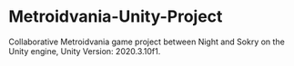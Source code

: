 # Metroidvania-Unity-Project
Collaborative Metroidvania game project between Night and Sokry on the Unity engine, Unity Version: 2020.3.10f1.


